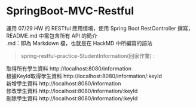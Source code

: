 # SpringBoot-MVC-Restful

運用 07/29 HW 的 RESTful 應用情境，使用 Spring Boot RestController 撰寫，README.md 中需包含所有 API 的簡介  
.md：即為 Markdown 檔，也就是在 HackMD 中所編寫的語法

> spring-restful-practice-StudentInformation(回家作業) :

取得所有學生資料 http://localhost:8080/information  
根據KeyId取得學生資料 http://localhost:8080/information/:keyId  
新增學生資料 http://localhost:8080/information  
修改學生資料 http://localhost:8080/information/:keyId  
刪除學生資料 http://localhost:8080/information/:keyId
